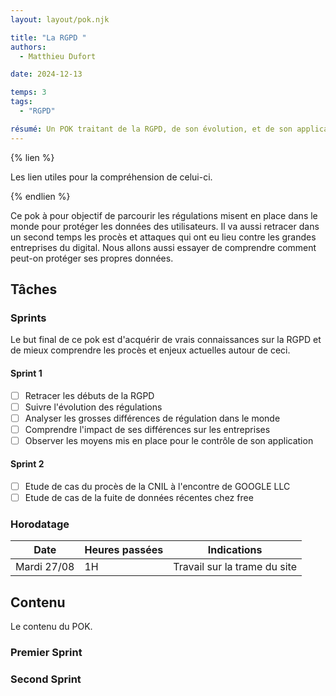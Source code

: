 ```yaml
---
layout: layout/pok.njk

title: "La RGPD "
authors:
  - Matthieu Dufort

date: 2024-12-13

temps: 3
tags:
  - "RGPD"

résumé: Un POK traitant de la RGPD, de son évolution, et de son application dans le monde du digital.
---
```


{% lien %}

Les lien utiles pour la compréhension de celui-ci.

{% endlien %}

Ce pok à pour objectif de parcourir les régulations misent en place dans le monde pour protéger les données des utilisateurs. Il va aussi retracer dans un second temps les procès et attaques qui ont eu lieu contre les grandes entreprises du digital. Nous allons aussi essayer de comprendre comment peut-on protéger ses propres données.

## Tâches

### Sprints

Le but final de ce pok est d'acquérir de vrais connaissances sur la RGPD et de mieux comprendre les procès et enjeux actuelles autour de ceci.

#### Sprint 1

- [ ] Retracer les débuts de la RGPD
- [ ] Suivre l'évolution des régulations
- [ ] Analyser les grosses différences de régulation dans le monde
- [ ] Comprendre l'impact de ses différences sur les entreprises
- [ ] Observer les moyens mis en place pour le contrôle de son application

#### Sprint 2

- [ ] Etude de cas du procès de la CNIL à l'encontre de GOOGLE LLC
- [ ] Etude de cas de la fuite de données récentes chez free

### Horodatage

| Date | Heures passées | Indications |
| -------- | -------- |-------- |
| Mardi 27/08  | 1H  | Travail sur la trame du site |

## Contenu

Le contenu du POK.

### Premier Sprint

### Second Sprint
